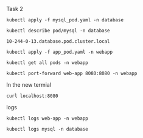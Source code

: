 Task 2
```
kubectl apply -f mysql_pod.yaml -n database
```
```
kubectl describe pod/mysql -n database
```
```
10-244-0-13.database.pod.cluster.local
```

```
kubectl apply -f app_pod.yaml -n webapp
```

```
kubectl get all pods -n webapp
```
```
kubectl port-forward web-app 8080:8080 -n webapp
```
In the new termial
```
curl localhost:8080
```

logs
```
kubectl logs web-app -n webapp
```
```
kubectl logs mysql -n database
```
